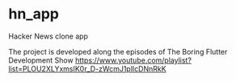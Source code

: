 # hn_app
Hacker News clone app
 
The project is developed along the episodes of The Boring Flutter Development Show
https://www.youtube.com/playlist?list=PLOU2XLYxmsIK0r_D-zWcmJ1plIcDNnRkK